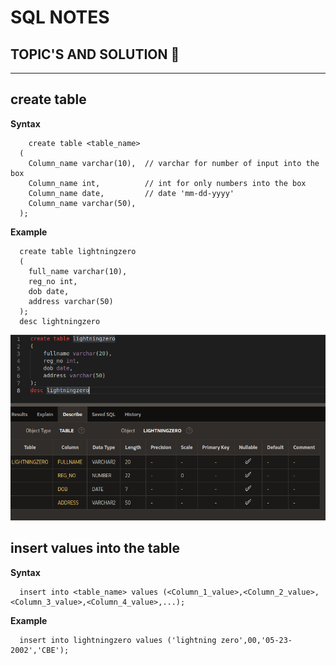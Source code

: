 # SQL NOTES

## TOPIC'S AND SOLUTION 💛
<hr>

## create table 
  **Syntax**
```
    create table <table_name>
  (
    Column_name varchar(10),  // varchar for number of input into the box
    Column_name int,          // int for only numbers into the box 
    Column_name date,         // date 'mm-dd-yyyy'
    Column_name varchar(50),  
  );
```
  **Example**
```
  create table lightningzero
  (
    full_name varchar(10),
    reg_no int,
    dob date,
    address varchar(50)
  );
  desc lightningzero
```
<img src='img/create_table.png'>

## insert values into the table 
  **Syntax**
```
  insert into <table_name> values (<Column_1_value>,<Column_2_value>,<Column_3_value>,<Column_4_value>,...);
```
  **Example**
```
  insert into lightningzero values ('lightning zero',00,'05-23-2002','CBE');
```
